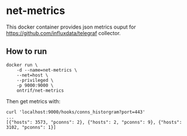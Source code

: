 # net-metrics
This docker container provides json metrics ouput for https://github.com/influxdata/telegraf collector.

## How to run
```
docker run \
    -d --name=net-metrics \
    --net=host \
    --privileged \
    -p 9000:9000 \
    ontrif/net-metrics
```

Then get metrics with:
```
curl 'localhost:9000/hooks/conns_historgram?port=443'
...
[{"hosts": 3573, "pconns": 2}, {"hosts": 2, "pconns": 9}, {"hosts": 3102, "pconns": 1}]
```

